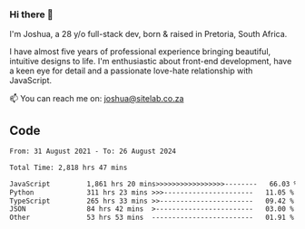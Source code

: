 ### Hi there 👋

I'm Joshua, a 28 y/o full-stack dev, born & raised in Pretoria, South Africa. 

I have almost five years of professional experience bringing beautiful, intuitive designs to life. I'm enthusiastic about front-end development, have a keen eye for detail and a passionate love-hate relationship with JavaScript.

📫 You can reach me on: joshua@sitelab.co.za

## **Code**

<!--START_SECTION:waka-->

```txt
From: 31 August 2021 - To: 26 August 2024

Total Time: 2,818 hrs 47 mins

JavaScript         1,861 hrs 20 mins>>>>>>>>>>>>>>>>>--------   66.03 %
Python             311 hrs 23 mins >>>----------------------   11.05 %
TypeScript         265 hrs 33 mins >>-----------------------   09.42 %
JSON               84 hrs 42 mins  >------------------------   03.00 %
Other              53 hrs 53 mins  -------------------------   01.91 %
```

<!--END_SECTION:waka-->

